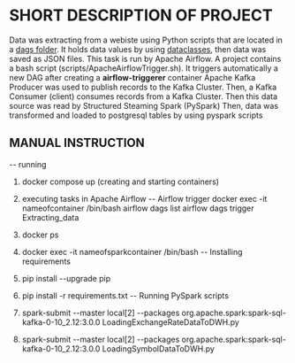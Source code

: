 # **SHORT DESCRIPTION OF PROJECT**
Data was extracting from a webiste using Python scripts that are located in a [dags folder]( https://github.com/Longwinter93/DataEngineeringProjects/tree/main/DataEngineeringProject3/dags).
It holds data values by using [dataclasses](https://docs.python.org/3/library/dataclasses.html), then data was saved as JSON files.
This task is run by Apache Airflow. 
A project contains a bash script (scripts/ApacheAirflowTrigger.sh). It triggers automatically a new DAG after creating a  **airflow-triggerer** container
Apache Kafka Producer was used to publish records to the Kafka Cluster. Then, a Kafka Consumer (client) consumes records from a Kafka Cluster. Then this data source was read by Structured Steaming Spark (PySpark)
Then, data was transformed and loaded to postgresql tables by using pyspark scripts  

## MANUAL INSTRUCTION
-- running 
1) docker compose up (creating and starting containers)
2) executing tasks in Apache Airflow
-- 
Airflow trigger
docker exec -it nameofcontainer  /bin/bash 
airflow dags list
airflow dags trigger Extracting_data
3) docker ps
4) docker exec -it nameofsparkcontainer /bin/bash
-- Installing requirements
5) pip install --upgrade pip
6) pip install -r requirements.txt
-- Running PySpark scripts
7) spark-submit --master local[2] --packages org.apache.spark:spark-sql-kafka-0-10_2.12:3.0.0 LoadingExchangeRateDataToDWH.py

8) spark-submit --master local[2] --packages org.apache.spark:spark-sql-kafka-0-10_2.12:3.0.0 LoadingSymbolDataToDWH.py

